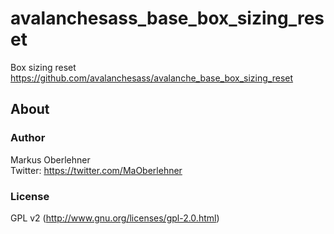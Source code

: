 # avalanchesass_base_box_sizing_reset
Box sizing reset  
https://github.com/avalanchesass/avalanche_base_box_sizing_reset

## About
### Author
Markus Oberlehner  
Twitter: https://twitter.com/MaOberlehner

### License
GPL v2 (http://www.gnu.org/licenses/gpl-2.0.html)
